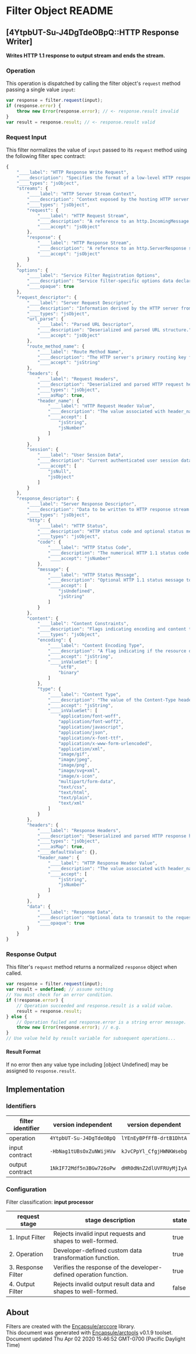 # Filter Object README

## [4YtpbUT-Su-J4DgTdeOBpQ::HTTP Response Writer]

**Writes HTTP 1.1 response to output stream and ends the stream.**

### Operation

This operation is dispatched by calling the filter object's `request` method passing a single value `input`:

```JavaScript
var response = filter.request(input);
if (response.error) {
    throw new Error(response.error); // <- response.result invalid
}
var result = response.result; // <- response.result valid
```

### Request Input

This filter normalizes the value of `input` passed to its `request` method using the following filter spec contract:

```JavaScript
{
    "____label": "HTTP Response Write Request",
    "____description": "Specifies the format of a low-level HTTP response write request.",
    "____types": "jsObject",
    "streams": {
        "____label": "HTTP Server Stream Context",
        "____description": "Context exposed by the hosting HTTP server to a plugin service filter.",
        "____types": "jsObject",
        "request": {
            "____label": "HTTP Request Stream",
            "____description": "A reference to an http.IncomingMessage stream passed from the HTTP server.",
            "____accept": "jsObject"
        },
        "response": {
            "____label": "HTTP Response Stream",
            "____description": "A reference to an http.ServerResponse stream passed from the HTTP server.",
            "____accept": "jsObject"
        }
    },
    "options": {
        "____label": "Service Filter Registration Options",
        "____description": "Service filter-specific options data declared by the developer, and passed to the service by holism server.",
        "____opaque": true
    },
    "request_descriptor": {
        "____label": "Server Request Descriptor",
        "____description": "Information derived by the HTTP server from the incoming request stream. Most service filters are able to perform their function accessing only the data in this namespace without need for access to streams.request",
        "____types": "jsObject",
        "url_parse": {
            "____label": "Parsed URL Descriptor",
            "____description": "Deserialized and parsed URL structure.",
            "____accept": "jsObject"
        },
        "route_method_name": {
            "____label": "Route Method Name",
            "____description": "The HTTP server's primary routing key for this request composed of METHOD:pathname.",
            "____accept": "jsString"
        },
        "headers": {
            "____label": "Request Headers",
            "____description": "Deserialized and parsed HTTP request headers map",
            "____types": "jsObject",
            "____asMap": true,
            "header_name": {
                "____label": "HTTP Request Header Value",
                "____description": "The value associated with header_name in the headers map.",
                "____accept": [
                    "jsString",
                    "jsNumber"
                ]
            }
        },
        "session": {
            "____label": "User Session Data",
            "____description": "Current authenticated user session data. Or, the anonymous user's default session data.",
            "____accept": [
                "jsNull",
                "jsObject"
            ]
        }
    },
    "response_descriptor": {
        "____label": "Server Response Descriptor",
        "____description": "Data to be written to HTTP response stream.",
        "____types": "jsObject",
        "http": {
            "____label": "HTTP Status",
            "____description": "HTTP status code and optional status message.",
            "____types": "jsObject",
            "code": {
                "____label": "HTTP Status Code",
                "____description": "The numerical HTTP 1.1 status code to return to the remote HTTP client.",
                "____accept": "jsNumber"
            },
            "message": {
                "____label": "HTTP Status Message",
                "____description": "Optional HTTP 1.1 status message to include with status code returned to client.",
                "____accept": [
                    "jsUndefined",
                    "jsString"
                ]
            }
        },
        "content": {
            "____label": "Content Constraints",
            "____description": "Flags indicating encoding and content type of the response.",
            "____types": "jsObject",
            "encoding": {
                "____label": "Content Encoding Type",
                "____description": "A flag indicating if the resource data should be passed as a UTF8 string or binary payload.",
                "____accept": "jsString",
                "____inValueSet": [
                    "utf8",
                    "binary"
                ]
            },
            "type": {
                "____label": "Content Type",
                "____description": "The value of the Content-Type header to return along with the indicated resource.",
                "____accept": "jsString",
                "____inValueSet": [
                    "application/font-woff",
                    "application/font-woff2",
                    "application/javascript",
                    "application/json",
                    "application/x-font-ttf",
                    "application/x-www-form-urlencoded",
                    "application/xml",
                    "image/gif",
                    "image/jpeg",
                    "image/png",
                    "image/svg+xml",
                    "image/x-icon",
                    "multipart/form-data",
                    "text/css",
                    "text/html",
                    "text/plain",
                    "text/xml"
                ]
            }
        },
        "headers": {
            "____label": "Response Headers",
            "____description": "Deserialized and parsed HTTP response headers map.",
            "____types": "jsObject",
            "____asMap": true,
            "____defaultValue": {},
            "header_name": {
                "____label": "HTTP Response Header Value",
                "____description": "The value associated with header_name in the headers map.",
                "____accept": [
                    "jsString",
                    "jsNumber"
                ]
            }
        },
        "data": {
            "____label": "Response Data",
            "____description": "Optional data to transmit to the requesting HTTP client.",
            "____opaque": true
        }
    }
}
```


### Response Output

This filter's `request` method returns a normalized `response` object when called.

```JavaScript
var response = filter.request(input);
var result = undefined; // assume nothing
// You must check for an error condition.
if (!response.error) {
    // Operation succeeded and response.result is a valid value.
    result = response.result;
} else {
    // Operation failed and response.error is a string error message.
    throw new Error(response.error); // e.g.
}
// Use value held by result variable for subsequent operations...
```
#### Result Format

If no error then any value type including [object Undefined] may be assigned to `response.result`.


## Implementation

### Identifiers

| filter identifier | version independent | version dependent |
|--------|---------------------|-------------------|
| operation | `4YtpbUT-Su-J4DgTdeOBpQ` | `lYEnEyBPfFfB-drtB1DhtA` |
| input contract | `-HbNag1tUBsOxZuNWijHVw` | `kJvCPpYl_CfgjHWNKWsebg` |
| output contract | `1NkIF72Mdf5n3BGw726oPw` | `dHR0dNnZ2dlUVFRUyMjIyA` |

### Configuration
Filter classification:  **input processor**

| request stage | stage description | state |
|-------|---------|---------------|
| 1. Input Filter | Rejects invalid input requests and shapes to well-formed. | true |
| 2. Operation | Developer-defined custom data transformation function. | true |
| 3. Response Filter | Verifies the response of the developer-defined operation function. | true |
| 4. Output Filter | Rejects invalid output result data and shapes to well-formed. | false |

## About
Filters are created with the [Encapsule/arccore](https://github.com/Encapsule/arccore/) library.<br>
This document was generated with [Encapsule/arctools](https://github.com/Encapsule/arctools/) v0.1.9 toolset.<br>
Document updated Thu Apr 02 2020 15:46:52 GMT-0700 (Pacific Daylight Time)

